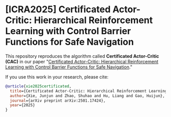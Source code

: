 # [ICRA2025] Certificated Actor-Critic: Hierarchical Reinforcement Learning with Control Barrier Functions for Safe Navigation

<!-- **HardNet** is a framework for constructing neural networks that inherently satisfy hard constraints without sacrificing model capacity.
By appending a differentiable enforcement layer to the network's output, HardNet ensures that the outputs adhere to specified input-dependent constraints, enabling unconstrained optimization of network parameters using standard algorithms. -->

This repository reproduces the algorithm called **Certificated Actor-Critic (CAC)** in our paper "[Certificated Actor-Critic: Hierarchical Reinforcement Learning with Control Barrier Functions for Safe Navigation](https://arxiv.org/pdf/2501.17424)."

If you use this work in your research, please cite:
```bibtex
@article{xie2025certificated,
  title={Certificated Actor-Critic: Hierarchical Reinforcement Learning with Control Barrier Functions for Safe Navigation},
  author={Xie, Junjun and Zhao, Shuhao and Hu, Liang and Gao, Huijun},
  journal={arXiv preprint arXiv:2501.17424},
  year={2025}
}

```
<!-- 
## 📁 Repository Structure

- `hardnet_aff.py`: HardNet-Aff implementation for input-dependent affine constraints
- `hardnet_cvx.py`: HardNet-Cvx implementation for input-dependent convex constraints
- `baseline_dc3.py`, `baseline_nn.py`, `baseline_opt.py`, `baseline_cbfqp.py`: Baseline models for comparison
- `exp_cbf.ipynb`, `exp_gradient.ipynb`, `exp_opt.ipynb`, `exp_pwc.ipynb` `exp_pwcbox.ipynb`: Notebooks demonstrating experiments and use cases
- `datasets/`: Datasets used in experiments
- `utils.py`: Utility functions
- `test_nets.py`: Evaluation for comparison
- `requirements.txt`: Python dependencies
- `run_expers.sh`: Shell script to run experiments

## 🚀 Usage

For example, to use HardNet-Aff for the experiment of learning with piecewise constraints,
```python
python hardnet_aff.py --probType pwc
```
To train multiple models via different methods, run a bash script with
```bash
for i in 1 2 3 4 5
do
    for probType in pwc
    do
        python baseline_dc3.py --probType $probType  --seed $i
        python baseline_nn.py --probType $probType  --seed $i
        python baseline_nn.py --probType $probType --suffix _noSoft --softWeight 0.0 --seed $i
        python hardnet_aff.py --probType $probType --seed $i
    done
done
```
To generate evaluation statistics,
```python
python test_nets.py --probType toy --expDir results/PWCProblem-50
```
Run the Jupyter notebook `exp_pwc.ipynb` for visualization and getting tables -->